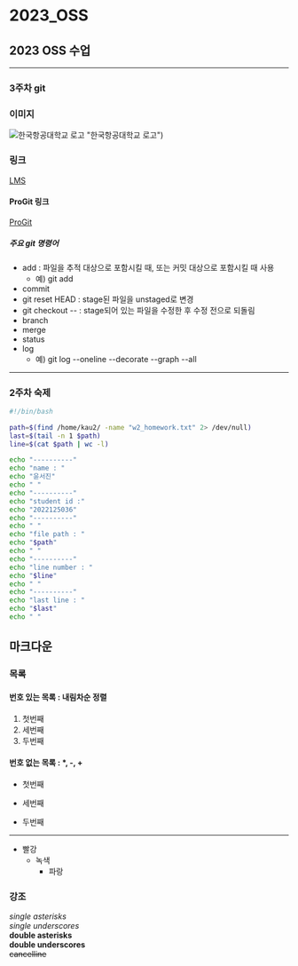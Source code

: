# 2023_OSS
## 2023 OSS 수업 

-----
### 3주차 git

### 이미지
![한국항공대학교 로고](https://user-images.githubusercontent.com/127286924/227757792-5d0145ce-8e22-4bce-8bcf-76654078bb18.png) "한국항공대학교 로고")

### 링크   
[LMS](https://lms.kau.ac.kr "항공대학교 강의관리시스템")

#### ProGit 링크
[ProGit](https://git-scm.com/book/ko/v2 "git 문서, 한국어")

##### 주요 git 명령어
* add : 파일을 추적 대상으로 포함시킬 때, 또는 커밋 대상으로 포함시킬 때 사용
    * 예) git add <file name>
* commit
* git reset HEAD <file> : stage된 파일을 unstaged로 변경
* git checkout -- <file> : stage되어 있는 파일을 수정한 후 수정 전으로 되돌림 
* branch
* merge
* status
* log
    * 예) git log --oneline --decorate --graph --all
    
------
### 2주차 숙제

```bash
#!/bin/bash

path=$(find /home/kau2/ -name "w2_homework.txt" 2> /dev/null)
last=$(tail -n 1 $path)
line=$(cat $path | wc -l)

echo "----------"
echo "name : "
echo "윤서진"
echo " "
echo "----------"
echo "student id :"
echo "2022125036"
echo "----------"
echo " "
echo "file path : "
echo "$path"
echo " "
echo "----------"
echo "line number : "
echo "$line"
echo " "
echo "----------"
echo "last line : "
echo "$last"
echo " "

```
## 마크다운
### 목록
#### 번호 있는 목록 : 내림차순 정렬
1. 첫번째
3. 세번째
2. 두번째
#### 번호 없는 목록 : *, -, +
* 첫번째
- 세번째
+ 두번째
-----
* 빨강
  * 녹색
    * 파랑
### 강조
*single asterisks*    
_single underscores_    
**double asterisks**    
__double underscores__    
~~cancelline~~    
